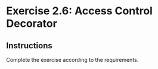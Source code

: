 # Exercise 2.6: Access Control Decorator

## Instructions

Complete the exercise according to the requirements.
